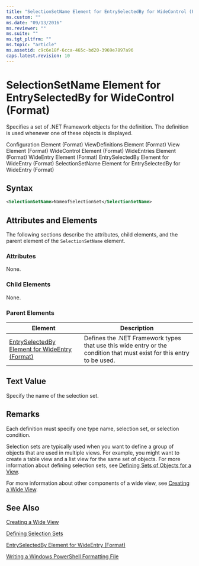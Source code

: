 ```yaml
---
title: "SelectionSetName Element for EntrySelectedBy for WideControl (Format) | Microsoft Docs"
ms.custom: ""
ms.date: "09/13/2016"
ms.reviewer: ""
ms.suite: ""
ms.tgt_pltfrm: ""
ms.topic: "article"
ms.assetid: c9c6e18f-6cca-465c-bd20-3969e7897a96
caps.latest.revision: 10
---
```

# SelectionSetName Element for EntrySelectedBy for WideControl (Format)

Specifies a set of .NET Framework objects for the definition. The definition is used whenever one of these objects is displayed.

Configuration Element (Format)
ViewDefinitions Element (Format)
View Element (Format)
WideControl Element (Format)
WideEntries Element (Format)
WideEntry Element (Format)
EntrySelectedBy Element for WideEntry (Format)
SelectionSetName Element for EntrySelectedBy for WideEntry (Format)

## Syntax

```xml
<SelectionSetName>NameofSelectionSet</SelectionSetName>

```

## Attributes and Elements

The following sections describe the attributes, child elements, and the parent element of the `SelectionSetName` element.

### Attributes

None.

### Child Elements

None.

### Parent Elements

|Element|Description|
|-------------|-----------------|
|[EntrySelectedBy Element for WideEntry (Format)](./entryselectedby-element-for-wideentry-format.md)|Defines the .NET Framework types that use this wide entry or the condition that must exist for this entry to be used.|

## Text Value

Specify the name of the selection set.

## Remarks

Each definition must specify one type name, selection set, or selection condition.

Selection sets are typically used when you want to define a group of objects that are used in multiple views. For example, you might want to create a table view and a list view for the same set of objects. For more information about defining selection sets, see [Defining Sets of Objects for a View](./defining-selection-sets.md).

For more information about other components of a wide view, see [Creating a Wide View](./creating-a-wide-view.md).

## See Also

[Creating a Wide View](./creating-a-wide-view.md)

[Defining Selection Sets](./defining-selection-sets.md)

[EntrySelectedBy Element for WideEntry (Format)](./entryselectedby-element-for-wideentry-format.md)

[Writing a Windows PowerShell Formatting File](./writing-a-windows-powershell-formatting-file.md)
